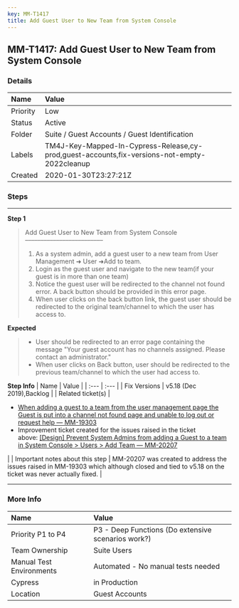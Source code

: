 ```yaml
---
key: MM-T1417
title: Add Guest User to New Team from System Console
---
```


## MM-T1417: Add Guest User to New Team from System Console

### Details

| Name     | Value                                                                                        |
| :------- | :------------------------------------------------------------------------------------------- |
| Priority | Low                                                                                          |
| Status   | Active                                                                                       |
| Folder   | Suite / Guest Accounts / Guest Identification                                                |
| Labels   | TM4J-Key-Mapped-In-Cypress-Release,cy-prod,guest-accounts,fix-versions-not-empty-2022cleanup |
| Created  | 2020-01-30T23:27:21Z                                                                         |

### Steps

<hr/>

**Step 1**

> <article>Add Guest User to New Team from System Console<br>–––––––––––––––––––––––––<ol><li>As a system admin, add a guest user to a new team from User Management ➜ User ➜Add to team.</li><li>Login as the guest user and navigate to the new team(if your guest is in more than one team)</li><li>Notice the guest user will be redirected to the channel not found error. A back button should be provided in this error page.</li><li>When user clicks on the back button link, the guest user should be redirected to the original team/channel to which the user has access to.</li></ol></article>

**Expected**

> <article><ul><li>User should be redirected to an error page containing the message "Your guest account has no channels assigned. Please contact an administrator."</li><li>When user clicks on Back button, user should be redirected to the previous team/channel to which the user had access to.</li></ul></article>

**Step Info**
| Name | Value |
| :--- | :--- |
| Fix Versions | v5.18 (Dec 2019),Backlog |
| Related ticket(s) | <ul><li><a href="https://mattermost.atlassian.net/browse/MM-19303">When adding a guest to a team from the user management page the Guest is put into a channel not found page and unable to log out or request help — MM-19303</a></li><li>Improvement ticket created for the issues raised in the ticket above:&nbsp;<a href="https://mattermost.atlassian.net/browse/MM-20207">[Design] Prevent System Admins from adding a Guest to a team in System Console &gt; Users &gt; Add Team — MM-20207</a></li></ul> |
| Important notes about this step | MM-20207 was created to address the issues raised in MM-19303 which although closed and tied to v5.18 on the ticket was never actually fixed. |

<hr/>

### More Info

| Name                     | Value                                              |
| :----------------------- | :------------------------------------------------- |
| Priority P1 to P4        | P3 - Deep Functions (Do extensive scenarios work?) |
| Team Ownership           | Suite Users                                        |
| Manual Test Environments | Automated - No manual tests needed                 |
| Cypress                  | in Production                                      |
| Location                 | Guest Accounts                                     |
